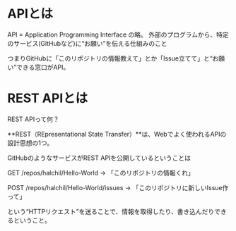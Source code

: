 # APIとは

API = Application Programming Interface の略。
外部のプログラムから、特定のサービス(GitHubなど)に“お願い”を伝える仕組みのこと

つまりGitHubに「このリポジトリの情報教えて」とか「Issue立てて」と“お願い”できる窓口がAPI。

# REST APIとは

REST APIって何？

**REST（REpresentational State Transfer）**は、Webでよく使われるAPIの設計思想の1つ。

GitHubのようなサービスがREST APIを公開しているということは

GET /repos/halchil/Hello-World
→ 「このリポジトリの情報くれ」

POST /repos/halchil/Hello-World/issues
→ 「このリポジトリに新しいIssue作って」

という“HTTPリクエスト”を送ることで、情報を取得したり、書き込んだりできるということ。

